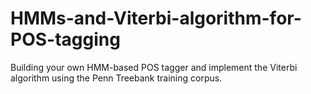 # HMMs-and-Viterbi-algorithm-for-POS-tagging
Building your own HMM-based POS tagger and implement the Viterbi algorithm using the Penn Treebank training corpus. 
